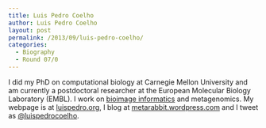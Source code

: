 ```yaml
---
title: Luis Pedro Coelho
author: Luis Pedro Coelho
layout: post
permalink: /2013/09/luis-pedro-coelho/
categories:
  - Biography
  - Round 07/0
---
```

I did my PhD on computational biology at Carnegie Mellon University and am currently a postdoctoral researcher at the European Molecular Biology Laboratory (EMBL). I work on [bioimage informatics][1] and metagenomics. My webpage is at [luispedro.org][2], I blog at [metarabbit.wordpress.com][3] and I tweet as [@luispedrocoelho][4].

 [1]: http://en.wikipedia.org/wiki/Bioimage_informatics
 [2]: http://luispedro.org
 [3]: http://metarabbit.wordpres.com
 [4]: http://www.twitter.com/luispedrocoelho